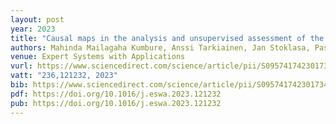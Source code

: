 ```yaml
---
layout: post
year: 2023
title: "Causal maps in the analysis and unsupervised assessment of the development of expert knowledge: Quantification of the learning effects for knowledge management purposes"
authors: Mahinda Mailagaha Kumbure, Anssi Tarkiainen, Jan Stoklasa, Pasi Luukka, Ari Jantunen
venue: Expert Systems with Applications
vurl: https://www.sciencedirect.com/science/article/pii/S0957417423017347
vatt: "236,121232, 2023"
bib: https://www.sciencedirect.com/science/article/pii/S0957417423017347#bib1
pdf: https://doi.org/10.1016/j.eswa.2023.121232
pub: https://doi.org/10.1016/j.eswa.2023.121232
---
```

